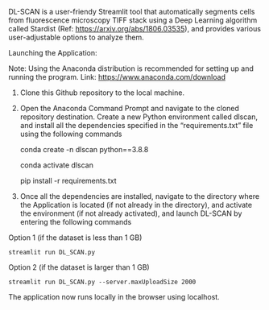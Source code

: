 DL-SCAN is a user-friendy Streamlit tool that automatically segments cells from fluorescence microscopy TIFF stack using a Deep Learning algorithm called Stardist (Ref: https://arxiv.org/abs/1806.03535),  and provides various user-adjustable options to analyze them. 

Launching the Application:

Note: Using the Anaconda distribution is recommended for setting up and running the program. Link: https://www.anaconda.com/download

1. Clone this Github repository to the local machine.

2. Open the Anaconda Command Prompt and navigate to the cloned repository destination. Create a new Python environment called dlscan, and install all the dependencies specified in the “requirements.txt” file using the following commands

	conda create -n dlscan python==3.8.8

	conda activate dlscan

	pip install -r requirements.txt 

3. Once all the dependencies are installed, navigate to the directory where the Application is located (if not already in the directory), and activate the environment (if not already activated), and launch DL-SCAN by entering the following commands

Option 1 (if the dataset is less than 1 GB)

	streamlit run DL_SCAN.py

Option 2 (if the dataset is larger than 1 GB)

	streamlit run DL_SCAN.py --server.maxUploadSize 2000

The application now runs locally in the browser using localhost.